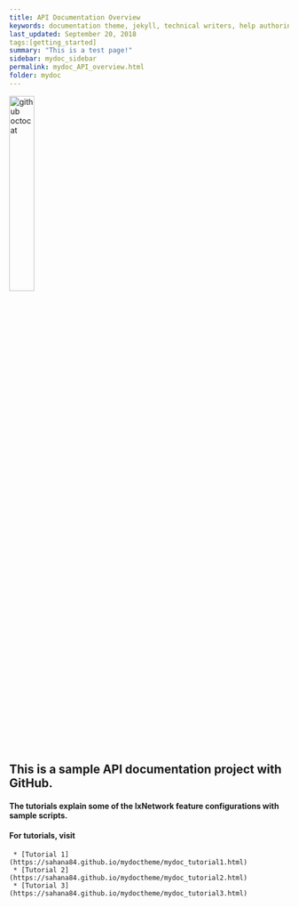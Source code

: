 ```yaml
---
title: API Documentation Overview
keywords: documentation theme, jekyll, technical writers, help authoring tools, hat replacements
last_updated: September 20, 2018
tags:[getting_started]
summary: "This is a test page!"
sidebar: mydoc_sidebar
permalink: mydoc_API_overview.html
folder: mydoc
---
```


<div> 
    <img src="{{ "/images/ixia.png" | absolute_url }}" alt="github octocat" style="width:30%;" >    
</div>

## This is a sample API documentation project with GitHub. 

#### The tutorials explain some of the IxNetwork feature configurations with sample scripts.
#### For tutorials, visit
     * [Tutorial 1](https://sahana84.github.io/mydoctheme/mydoc_tutorial1.html)
     * [Tutorial 2](https://sahana84.github.io/mydoctheme/mydoc_tutorial2.html)
     * [Tutorial 3](https://sahana84.github.io/mydoctheme/mydoc_tutorial3.html)
